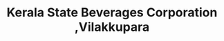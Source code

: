 ---
title: "Kerala State Beverages Corporation ,Vilakkupara"
url: /vilakkupara/kerala-state-beverages-corporation-vilakkupara/
shop: Getränke
---
